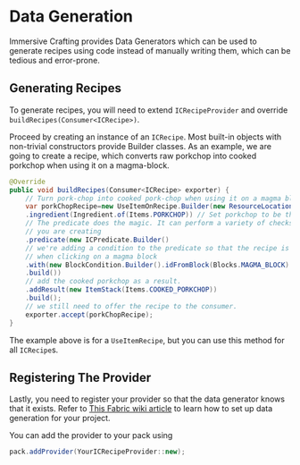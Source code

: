 # Data Generation

Immersive Crafting provides Data Generators which can be used
to generate recipes using code instead of manually writing them,
which can be tedious and error-prone.

## Generating Recipes

To generate recipes, you will need to extend `ICRecipeProvider`
and override `buildRecipes(Consumer<ICRecipe>)`.

Proceed by creating an instance of an `ICRecipe`.
Most built-in objects with non-trivial constructors provide Builder classes.
As an example, we are going to create a recipe, which converts raw porkchop into cooked porkchop
when using it on a magma-block.

```java
@Override
public void buildRecipes(Consumer<ICRecipe> exporter) {
    // Turn pork-chop into cooked pork-chop when using it on a magma block.
    var porkChopRecipe=new UseItemOnRecipe.Builder(new ResourceLocation("ic_examples","cooked_porkchop"))
    .ingredient(Ingredient.of(Items.PORKCHOP)) // Set porkchop to be the ingredient
    // The predicate does the magic. It can perform a variety of checks depending on the type of recipe
    // you are creating
    .predicate(new ICPredicate.Builder()
    // we're adding a condition to the predicate so that the recipe is only triggered
    // when clicking on a magma block
    .with(new BlockCondition.Builder().idFromBlock(Blocks.MAGMA_BLOCK).build())
    .build())
    // add the cooked porkchop as a result.
    .addResult(new ItemStack(Items.COOKED_PORKCHOP))
    .build();
    // we still need to offer the recipe to the consumer.
    exporter.accept(porkChopRecipe);
}
```
The example above is for a `UseItemRecipe`, but you can use this method for all
`ICRecipe`s.

## Registering The Provider

Lastly, you need to register your provider so that the data generator knows that it exists.
Refer to [This Fabric wiki article](https://fabricmc.net/wiki/tutorial:datagen_setup)
to learn how to set up data generation for your project.

You can add the provider to your pack using 
```java
pack.addProvider(YourICRecipeProvider::new);
```
